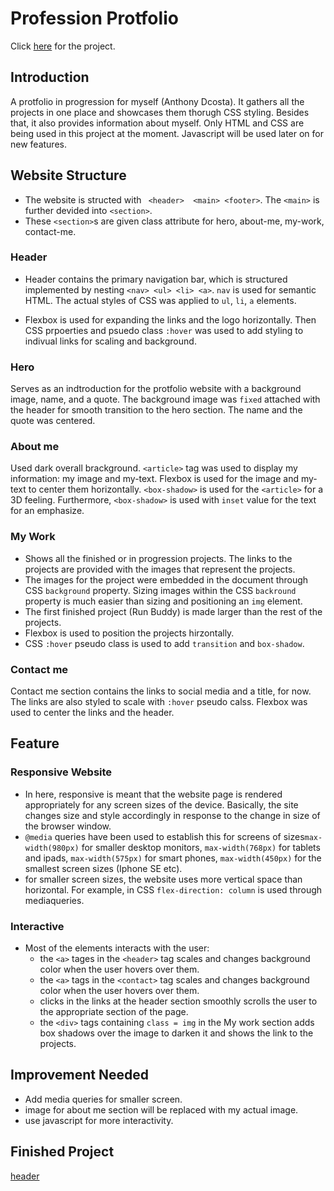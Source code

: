 # Profession Protfolio
Click [here](https://ancosta993.github.io/professional-protfolio/) for the project.

## Introduction
A protfolio in progression for myself (Anthony Dcosta). It gathers all the projects in one place and showcases them thorugh CSS styling. Besides that, it also provides information about myself. Only HTML and CSS are being used in this project at the moment. Javascript will be used later on for new features.


## Website Structure
- The website is structed with ` <header>  <main> <footer>`. The `<main>` is further devided into `<section>`.
- These `<section>`s are given class attribute for hero, about-me, my-work, contact-me.
### Header 
- Header contains the primary navigation bar, which is structured implemented by nesting `<nav> <ul> <li> <a>`. `nav` is used for semantic HTML. The actual styles of CSS was applied to `ul`, `li`, `a` elements.

- Flexbox is used for expanding the links and the logo horizontally. Then CSS prpoerties and psuedo class `:hover` was used to add styling to indivual links for scaling and background.

### Hero
Serves as an indtroduction for the protfolio website with a background image, name, and a quote. The background image was `fixed` attached with the header for smooth transition to the hero section. The name and the quote was centered.

### About me
Used dark overall brackground. `<article>` tag was used to display my information: my image and my-text. Flexbox is used for the image and my-text to center them horizontally. `<box-shadow>` is used for the `<article>` for a 3D feeling. Furthermore, `<box-shadow>` is used with `inset` value for the text for an emphasize. 

### My Work 
- Shows all the finished or in progression projects. The links to the projects are provided with the images that represent the projects. 
- The images for the project were embedded in the document through CSS `background` property. Sizing images within the CSS `backround` property is much easier than sizing and positioning an `img` element. 
- The first finished project (Run Buddy) is made larger than the rest of the projects.
- Flexbox is used to position the projects hirzontally.
- CSS `:hover` pseudo class is used to add `transition` and `box-shadow`.


### Contact me
Contact me section contains the links to social media and a title, for now. The links are also styled to scale with `:hover` pseudo calss. Flexbox was used to center the links and the header. 

## Feature

### Responsive Website
- In here, responsive is meant that the website page is rendered appropriately for any screen sizes of the device. Basically, the site changes size and style accordingly in response to the change in size of the browser window.
- `@media` queries have been used to establish this for screens of sizes`max-width(980px)` for smaller desktop monitors, `max-width(768px)` for tablets and ipads, `max-width(575px)` for smart phones, `max-width(450px)` for the smallest screen sizes (Iphone SE etc).
- for smaller screen sizes, the website uses more vertical space than horizontal. For example, in CSS `flex-direction: column` is used through mediaqueries. 

### Interactive
- Most of the elements interacts with the user:
    - the `<a>` tages in the `<header>` tag scales and changes background color when the user hovers over them.
    - the `<a>` tags in the `<contact>` tag scales and changes background color when the user hovers over them.
    - clicks in the links at the header section smoothly scrolls the user to the appropriate section of the page. 
    - the `<div>` tags containing `class = img` in the My work section adds box shadows over the image to darken it and shows the link to the projects.
    
## Improvement Needed
- Add media queries for smaller screen.
- image for about me section will be replaced with my actual image.
- use javascript for more interactivity.

## Finished Project
[header](./assets/images/finished-project/header.png)
